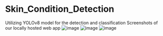 # Skin_Condition_Detection
Utilizing YOLOv8 model for the detection and classification
Screenshots of our locally hosted web app
![image](https://github.com/user-attachments/assets/b804258d-2f0b-4641-938a-583cf058c04a)
![image](https://github.com/user-attachments/assets/87b0c95e-fe8a-48be-b17d-e47f9d8fa14f)
![image](https://github.com/user-attachments/assets/145e13e2-d34b-4255-a4d1-69b7db9064a6)


